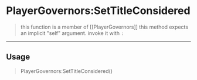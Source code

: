 # PlayerGovernors:SetTitleConsidered
> this function is a member of [[PlayerGovernors]]
> this method expects an implicit "self" argument. invoke it with `:`
-----
## Usage
> PlayerGovernors:SetTitleConsidered()
